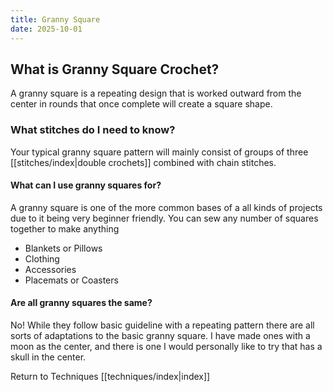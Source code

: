 ```yaml
---
title: Granny Square
date: 2025-10-01
---
```

## What is Granny Square Crochet?
A granny square is a repeating design that is worked outward from the center in rounds that once complete will create a square shape. 

### What stitches do I need to know?
Your typical granny square pattern will mainly consist of groups of three [[stitches/index|double crochets]] combined with chain stitches. 

#### What can I use granny squares for?
A granny square is one of the more common bases of a all kinds of projects due to it being very beginner friendly. You can sew any number of squares together to make anything
* Blankets or Pillows
* Clothing
* Accessories
* Placemats or Coasters

#### Are all granny squares the same?
No! While they follow basic guideline with a repeating pattern there are all sorts of adaptations to the basic granny square. I have made ones with a moon as the center, and there is one I would personally like to try that has a skull in the center. 

Return to Techniques [[techniques/index|index]]